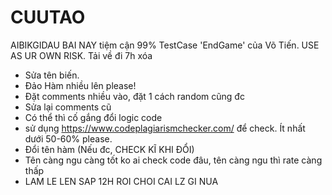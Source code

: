 # CUUTAO
AIBIKGIDAU BAI NAY tiệm cận 99% TestCase 'EndGame' của Võ Tiến. USE AS UR OWN RISK. Tải về đi 7h xóa

- Sửa tên biến.
- Đảo Hàm nhiều lên please!
- Đặt comments nhiều vào, đặt 1 cách random cũng đc
- Sửa lại comments cũ
- Có thể thì cố gắng đổi logic code
- sử dụng https://www.codeplagiarismchecker.com/ để check. Ít nhất dưới 50-60% please.
- Đổi tên hàm (Nếu đc, CHECK KĨ KHI ĐỔI)
- Tên càng ngu càng tốt ko ai check code đâu, tên càng ngu thì rate càng thấp
- LAM LE LEN SAP 12H ROI CHOI CAI LZ GI NUA
